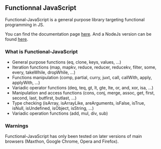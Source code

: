 ## Functionnal JavaScript

Functional-JavaScript is a general purpose library targeting functional programming in JS.

You can find the documentation page [here](http://gaku-sei.github.io/functional-javascript/).
And a NodeJs version can be found [here](https://github.com/gaku-sei/functional-javascript).

### What is Functional-JavaScript

- General purpose functions (eq, clone, keys, values, ...)
- Iteration functions (map, mapkv, reduce, reducer, reducekv, filter, some, every, takeWhile, dropWhile, ...)
- Functions manipulation (comp, partial, curry, juxt, call, callWith, apply, applyWith, ...)
- Variadic operator functions (deq, teq, gt, lt, gte, lte, or, and, xor, isa, ...)
- Manipulation and access functions (cons, conj, merge, assoc, get, first, second, last, butfirst, butlast, ...)
- Type checking (isArray, isArrayLike, areArguments, isFalse, isTrue, isNull, isUndefined, isObject, isString, ...)
- Variadic operation functions (add, mul, div, sub)

### Warnings

Functional-JavaScript has only been tested on later versions of main browsers (Maxthon, Google Chrome, Opera and Firefox).

